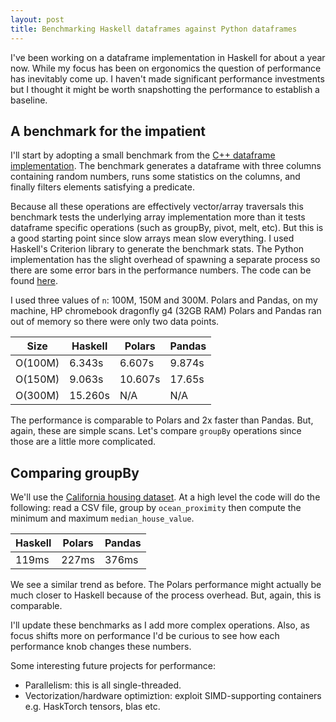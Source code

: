 ```yaml
---
layout: post
title: Benchmarking Haskell dataframes against Python dataframes
---
```


I've been working on a dataframe implementation in Haskell for about a year now. While my focus has been on ergonomics the question of performance has inevitably come up. I haven't made significant performance investments but I thought it might be worth snapshotting the performance to establish a baseline.

## A benchmark for the impatient

I'll start by adopting a small benchmark from the [C++ dataframe implementation](https://github.com/hosseinmoein/DataFrame?tab=readme-ov-file#performance). The benchmark generates a dataframe with three columns containing random numbers, runs some statistics on the columns, and finally filters elements satisfying a predicate.

Because all these operations are effectively vector/array traversals this benchmark tests the underlying array implementation more than it tests dataframe specific operations (such as groupBy, pivot, melt, etc). But this is a good starting point since slow arrays mean slow everything. I used Haskell's Criterion library to generate the benchmark stats. The Python implementation has the slight overhead of spawning a separate process so there are some error bars in the performance numbers. The code can be found [here](https://github.com/mchav/dataframe/tree/main/benchmark).

I used three values of `n`: 100M, 150M and 300M. Polars and Pandas, on my machine, HP chromebook dragonfly g4 (32GB RAM) Polars and Pandas ran out of memory so there were only two data points.

| Size     | Haskell  | Polars  |  Pandas |
|----------|----------|---------|---------|
| O(100M)  |  6.343s  |  6.607s |  9.874s |
| O(150M)  |  9.063s  | 10.607s |  17.65s |
| O(300M)  | 15.260s  | N/A     | N/A     |

The performance is comparable to Polars and 2x faster than Pandas. But, again, these are simple scans. Let's compare `groupBy` operations since those are a little more complicated.

## Comparing groupBy
We'll use the [California housing dataset](https://github.com/mchav/dataframe/blob/main/data/housing.csv). At a high level the code will do the following: read a CSV file, group by `ocean_proximity` then compute the minimum and maximum `median_house_value`.

| Haskell  | Polars  |  Pandas |
|----------|---------|---------|
|  119ms   |  227ms  |  376ms  |

We see a similar trend as before. The Polars performance might actually be much closer to Haskell because of the process overhead. But, again, this is comparable.

I'll update these benchmarks as I add more complex operations. Also, as focus shifts more on performance I'd be curious to see how each performance knob changes these numbers.

Some interesting future projects for performance:
* Parallelism: this is all single-threaded.
* Vectorization/hardware optimiztion: exploit SIMD-supporting containers e.g. HaskTorch tensors, blas etc.
